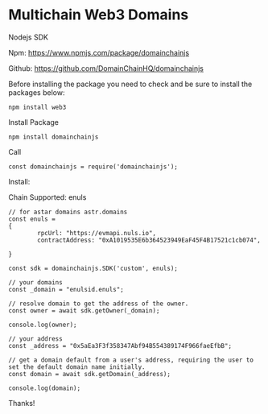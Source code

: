 # Multichain Web3 Domains

Nodejs SDK

Npm: https://www.npmjs.com/package/domainchainjs

Github: https://github.com/DomainChainHQ/domainchainjs

Before installing the package you need to check and be sure to install the packages below:

```
npm install web3 
```

Install Package

```
npm install domainchainjs
```

Call 
```
const domainchainjs = require('domainchainjs');
```

Install:

Chain Supported: enuls

```
// for astar domains astr.domains
const enuls = 
{
		rpcUrl: "https://evmapi.nuls.io",
		contractAddress: "0xA1019535E6b364523949EaF45F4B17521c1cb074",
		
}

const sdk = domainchainjs.SDK('custom', enuls);

```

```
// your domains
const _domain = "enulsid.enuls";
	
// resolve domain to get the address of the owner.
const owner = await sdk.getOwner(_domain);

console.log(owner);

// your address
const _address = "0x5aEa3F3f358347Abf94B554389174F966faeEfbB";

// get a domain default from a user's address, requiring the user to set the default domain name initially.
const domain = await sdk.getDomain(_address);

console.log(domain);
```

Thanks!

